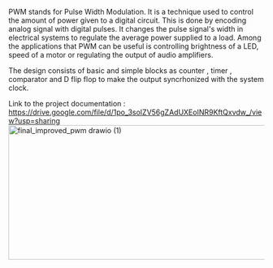 PWM stands for Pulse Width Modulation. It is a technique used to control the amount of power given to a digital circuit. This is done by encoding analog signal with digital pulses. It changes the pulse signal's width in electrical systems to regulate the average power supplied to a load. Among the applications that PWM can be useful is controlling brightness of a LED, speed of a motor or regulating the output of audio amplifiers.  

The design consists of basic and simple blocks as counter , timer , comparator and D flip flop to make the output syncrhonized with the system clock. 

Link to the project documentation : https://drive.google.com/file/d/1po_3soIZV56gZAdUXEoINR9KftQxvdw_/view?usp=sharing 
<img width="780" height="265" alt="final_improved_pwm drawio (1)" src="https://github.com/user-attachments/assets/317f345f-50b4-4db5-a220-bf87bb4c060a" />
